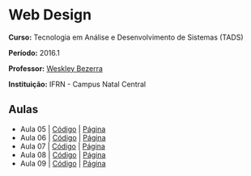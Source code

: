 # Web Design

**Curso:** Tecnologia em Análise e Desenvolvimento de Sistemas (TADS)

**Período:** 2016.1

**Professor:** [Weskley Bezerra](https://github.com/weskleymb)

**Instituição:** IFRN - Campus Natal Central

## Aulas
- Aula 05 | [Código](/atividades/aula-05) | [Página](chico.postero.com.br/web-design/atividades/aula-05)
- Aula 06 | [Código](/atividades/aula-06) | [Página](chico.postero.com.br/web-design/atividades/aula-06)
- Aula 07 | [Código](/atividades/aula-07) | [Página](chico.postero.com.br/web-design/atividades/aula-07)
- Aula 08 | [Código](/atividades/aula-08) | [Página](chico.postero.com.br/web-design/atividades/aula-08)
- Aula 09 | [Código](/atividades/aula-09) | [Página](chico.postero.com.br/web-design/atividades/aula-09)

